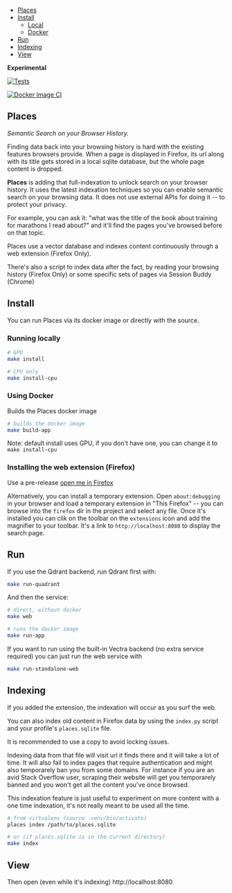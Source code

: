 - [Places](#places)
- [Install](#install)
  - [Local](#local)
  - [Docker](#docker)
- [Run](#run)
- [Indexing](#indexing)
- [View](#view)


**Experimental**


[![Tests](https://github.com/myinternets/places/actions/workflows/test.yml/badge.svg?event=push)](https://github.com/myinternets/places/actions/workflows/ruff.yml)

[![Docker Image CI](https://github.com/myinternets/places/actions/workflows/docker-image.yml/badge.svg)](https://github.com/myinternets/places/actions/workflows/docker-image.yml)


Places
------

*Semantic Search on your Browser History.*


Finding data back into your browsing history is hard with the existing features browsers provide.
When a page is displayed in Firefox, its url along with its title gets stored in a local
sqlite database, but the whole page content is dropped.

**Places** is adding that full-indexation to unlock search on your browser history.
It uses the latest indexation techniques so you can enable semantic search on your browsing
data. It does not use external APIs for doing it -- to protect your privacy.

For example, you can ask it: "what was the title of the book about training for marathons I read about?"
and it'll find the pages you've browsed before on that topic.

Places use a vector database and indexes content continuously through a web extension (Firefox Only).

There's also a script to index data after the fact, by reading your browsing history (Firefox Only)
or some specific sets of pages via Session Buddy (Chrome)

## Install

You can run Places via its docker image or directly with the source.

### Running locally

```sh
# GPU
make install 

# CPU only
make install-cpu
```

### Using Docker

Builds the Places docker image

```sh
# builds the docker image
make build-app
```

Note: default install uses GPU, if you don't have one, you can change it to `make install-cpu`


### Installing the web extension (Firefox)

Use a pre-release [open me in Firefox](https://github.com/myinternets/places/releases/download/0.0.1-SNAPSHOT/places-0.0.1.xpi)

Alternatively, you can install a temporary extension. Open `about:debugging` in
your browser and load a temporary extension in "This Firefox" -- you can browse
into the `firefox` dir in the project and select any file. Once it's installed
you can clik on the toolbar on the `extensions` icon and add the magnifier to
your toolbar. It's a link to `http://localhost:8080` to display the search
page.


## Run

If you use the Qdrant backend, run Qdrant first with:

```sh
make run-quadrant
```

And then the service:

```sh
# direct, without docker
make web

# runs the docker image
make run-app
```

If you want to run using the built-in Vectra backend (no extra service required) you can
just run the web service with

```sh
make run-standalone-web
```


## Indexing

If you added the extension, the indexation will occur as you surf the web.

You can also index old content in Firefox data by using the `index.py` script and 
your profile's `places.sqlite` file.

It is recommended to use a copy to avoid locking issues.

Indexing data from that file will visit url it finds there and it will
take a lot of time. It will also fail to index pages that require authentication
and might also temporarely ban you from some domains. For instance if you are an avid
Stack Overflow user, scraping their website will get you temporarely banned and
you won't get all the content you've once browsed.

This indexation feature is just useful to experiment on more content with a one
time indexation, it's not really meant to be used all the time.


```sh
# from virtualenv (source .venv/bin/activate)
places index /path/to/places.sqlite

# or (if places.sqlite is in the current directory)
make index 
```

## View

Then open (even while it's indexing)  http://localhost:8080
